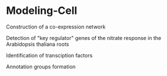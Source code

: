 # Modeling-Cell

Construction of a co-expression network

Detection of "key regulator" genes of the nitrate response in the Arabidopsis thaliana roots

Identification of transciption factors

Annotation groups formation
